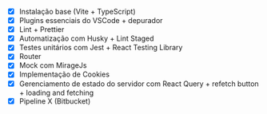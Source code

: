 - [x] Instalação base (Vite + TypeScript)
- [x] Plugins essenciais do VSCode + depurador
- [x] Lint + Prettier
- [x] Automatização com Husky + Lint Staged
- [x] Testes unitários com Jest + React Testing Library
- [x] Router
- [x] Mock com MirageJs
- [x] Implementação de Cookies
- [x] Gerenciamento de estado do servidor com React Query + refetch button + loading and fetching
- [x] Pipeline X (Bitbucket)
